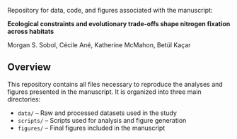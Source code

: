 Repository for data, code, and figures associated with the manuscript:

**Ecological constraints and evolutionary trade-offs shape nitrogen fixation across
habitats**  

Morgan S. Sobol, Cécile Ané, Katherine McMahon, Betül Kaçar

## Overview
This repository contains all files necessary to reproduce the analyses and figures presented in the manuscript. It is organized into three main directories:

- `data/` – Raw and processed datasets used in the study  
- `scripts/` – Scripts used for analysis and figure generation  
- `figures/` – Final figures included in the manuscript 
